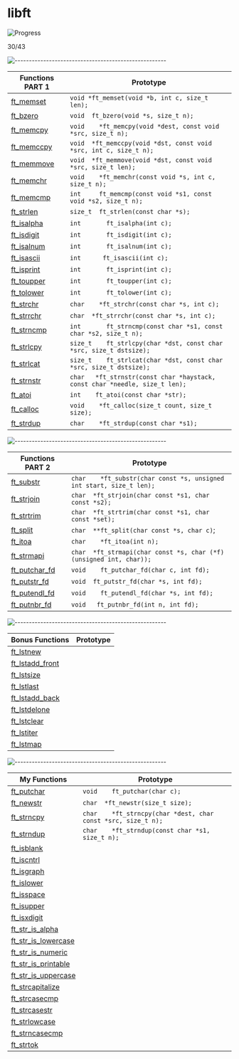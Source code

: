 # libft

![Progress](https://progress-bar.dev/69/?scale=100&title=GlobalProgress&width=800&color=babaca&suffix=%)

30/43

![-----------------------------------------------------](https://raw.githubusercontent.com/andreasbm/readme/master/assets/lines/rainbow.png)

| Functions PART 1    | Prototype        |
|------------------|---------------------|
| [ft_memset](part_1/ft_memset.c)    |`void	*ft_memset(void *b, int c, size_t len);` |
|  [ft_bzero](part_1/ft_bzero.c)   | `void	ft_bzero(void *s, size_t n);` |
|   [ft_memcpy](part_1/ft_memcpy.c)  | `void	*ft_memcpy(void *dest, const void *src, size_t n);` |
|   [ft_memccpy](part_1/ft_memccpy.c)  | `void	*ft_memccpy(void *dst, const void *src, int c, size_t n);` |
|  [ft_memmove](part_1/ft_memmove.c)   | `void	*ft_memmove(void *dst, const void *src, size_t len);` |
|  [ft_memchr](part_1/ft_memchr.c)   | `void	*ft_memchr(const void *s, int c, size_t n);` |
|  [ft_memcmp](part_1/ft_memcmp.c)   | `int		ft_memcmp(const void *s1, const void *s2, size_t n);` |
|  [ft_strlen](part_1/ft_strlen.c)   | `size_t	ft_strlen(const char *s);` |
|   [ft_isalpha](part_1/ft_isalpha.c)  | `int		ft_isalpha(int c);` |
|    [ft_isdigit](part_1/ft_isdigit.c) | `int		ft_isdigit(int c);` |
|   [ft_isalnum](part_1/ft_isalnum.c)  | `int		ft_isalnum(int c);` |
|  [ft_isascii](part_1/ft_isascii.c)    | `int		ft_isascii(int c);` |
|  [ft_isprint](part_1/ft_isprint.c)   | `int		ft_isprint(int c);` |
|   [ft_toupper](part_1/ft_toupper.c)  | `int		ft_toupper(int c);` |
|   [ft_tolower](part_1/ft_tolower.c)  | `int		ft_tolower(int c);` |
|   [ft_strchr](part_1/ft_strchr.c)  | `char	*ft_strchr(const char *s, int c);` |
|   [ft_strrchr](part_1/ft_strrchr.c)  | `char	*ft_strrchr(const char *s, int c);` |
|   [ft_strncmp](part_1/ft_strncmp.c)  | `int		ft_strncmp(const char *s1, const char *s2, size_t n);` |
|   [ft_strlcpy](part_1/ft_strlcpy.c)  | `size_t	ft_strlcpy(char *dst, const char *src, size_t dstsize);` |
|   [ft_strlcat](part_1/ft_strlcat.c)  | `size_t	ft_strlcat(char *dst, const char *src, size_t dstsize);` |
|   [ft_strnstr](part1/ft_strnstr.c)  | `char	*ft_strnstr(const char *haystack, const char *needle, size_t len);` |
| [ft_atoi](part_1/ft_atoi.c) | `int	ft_atoi(const char *str);` |
|   [ft_calloc](part_1/ft_calloc.c)  | `void	*ft_calloc(size_t count, size_t size);` |
|   [ft_strdup](part_1/ft_strdup.c)  | `char	*ft_strdup(const char *s1);` |

![-----------------------------------------------------](https://raw.githubusercontent.com/andreasbm/readme/master/assets/lines/rainbow.png)


| Functions PART 2     | Prototype        |
|------------------|---------------------|
|   [ft_substr](part_2/ft_substr.c)  | `char	*ft_substr(char const *s, unsigned int start, size_t len);` |
|   [ft_strjoin](part_2/ft_strjoin.c)  | `char	*ft_strjoin(char const *s1, char const *s2);` |
|   [ft_strtrim](part_2/ft_strtrim.c)  | `char	*ft_strtrim(char const *s1, char const *set);` |
|   [ft_split](part_2/ft_split.c)  | `char	**ft_split(char const *s, char c)`; |
|   [ft_itoa](part_2/ft_itoa.c)  | `char	*ft_itoa(int n);` |
|    [ft_strmapi](part_2/ft_strmapi.c) | `char	*ft_strmapi(char const *s, char (*f)(unsigned int, char));` |
|    [ft_putchar_fd](part_2/ft_putchar_fd.c) | `void	ft_putchar_fd(char c, int fd);` |
|   [ft_putstr_fd](part_2/ft_putstr_fd.c)  | `void	ft_putstr_fd(char *s, int fd);` |
|   [ft_putendl_fd](part_2/ft_putendl_fd.c)  | `void	ft_putendl_fd(char *s, int fd);` |
|   [ft_putnbr_fd](part_2/ft_putnbr_fd.c) | `void	ft_putnbr_fd(int n, int fd);` |

![-----------------------------------------------------](https://raw.githubusercontent.com/andreasbm/readme/master/assets/lines/rainbow.png)


| Bonus Functions     | Prototype        |
|------------------|---------------------|
|   [ft_lstnew](bonus(lst)/ft_lstnew.c)  |  |
|   [ft_lstadd_front](bonus(lst)/ft_lstadd_front.c)  |  |
|   [ft_lstsize](bonus(lst)/ft_lstsize.c)  |  |
|   [ft_lstlast](bonus(lst)/ft_lstlast.c)  |  |
|   [ft_lstadd_back](bonus(lst)/ft_lstadd_back.c)  |  |
|   [ft_lstdelone](bonus(lst)/ft_lstdelone.c)  |  |
|   [ft_lstclear](bonus(lst)/ft_lstclear.c)  |  |
|   [ft_lstiter](bonus(lst)/ft_lstiter.c)  |  |
|   [ft_lstmap](bonus(lst)/ft_lstmap.c)  |  |


![-----------------------------------------------------](https://raw.githubusercontent.com/andreasbm/readme/master/assets/lines/rainbow.png)


| My Functions     | Prototype        |
|------------------|---------------------|
|   [ft_putchar](my_functions/ft_putchar.c)  | `void	ft_putchar(char c);` |
|   [ft_newstr](my_functions/ft_newstr.c)  | `char	*ft_newstr(size_t size);` |
|   [ft_strncpy](my_functions/ft_strncpy.c)  | `char	*ft_strncpy(char *dest, char const *src, size_t n);` |
|   [ft_strndup](my_functions/ft_strndup.c)  | `char	*ft_strndup(const char *s1, size_t n);` |
|   [ft_isblank](my_functions/ft_isblank.c)  |  |
|   [ft_iscntrl](my_functions/ft_iscntrl.c)  |  |
|   [ft_isgraph](my_functions/ft_isgraph.c)  |  |
|   [ft_islower](my_functions/ft_islower.c)  |  |
|   [ft_isspace](my_functions/ft_isspace.c)  |  |
|   [ft_isupper](my_functions/ft_isupper.c)  |  |
|   [ft_isxdigit](my_functions/ft_isxdigit.c)  |  |
|   [ft_str_is_alpha](my_functions/ft_str_is_alpha.c)  |  |
|   [ft_str_is_lowercase](my_functions/ft_str_is_lowercase.c)  |  |
|   [ft_str_is_numeric](my_functions/ft_str_is_numeric.c)  |  |
|   [ft_str_is_printable](my_functions/ft_str_is_printable.c)  |  |
|   [ft_str_is_uppercase](my_functions/ft_str_is_uppercase.c)  |  |
|   [ft_strcapitalize](my_functions/ft_strcapitalize.c)  |  |
|   [ft_strcasecmp](my_functions/ft_strcasecmp.c)  |  |
|   [ft_strcasestr](my_functions/ft_strcasestr.c)  |  |
|   [ft_strlowcase](my_functions/ft_strlowcase.c)  |  |
|   [ft_strncasecmp](my_functions/ft_strncasecmp.c)  |  |
|   [ft_strtok](my_functions/ft_strtok.c)  |  |
